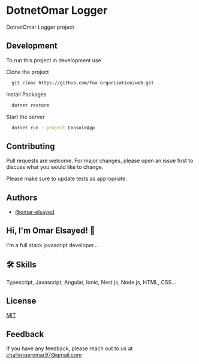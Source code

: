 # DotnetOmar Logger

DotnetOmar Logger project

## Development

To run this project in development use

Clone the project

```bash
  git clone https://github.com/fox-organization/web.git
```

Install Packages

```bash
  dotnet restore
```

Start the server

```bash
  dotnet run --project ConsoleApp
```

## Contributing

Pull requests are welcome. For major changes, please open an issue first to discuss what you would like to change.

Please make sure to update tests as appropriate.

## Authors

- [@omar-elsayed](https://github.com/omar-elsayed97)

## Hi, I'm Omar Elsayed! 👋

I'm a full stack javascript developer...

## 🛠 Skills

Typescript, Javascript, Angular, Ionic, Nest.js, Node.js, HTML, CSS...

## License

[MIT](https://choosealicense.com/licenses/mit/)

## Feedback

If you have any feedback, please reach out to us at challengeromar97@gmail.com
